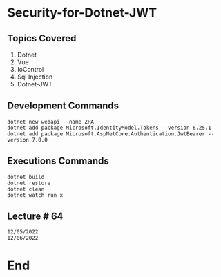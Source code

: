 # Security-for-Dotnet-JWT

## Topics Covered

1. Dotnet
2. Vue
3. IoControl
4. Sql Injection
5. Dotnet-JWT

## Development Commands
```
dotnet new webapi --name ZPA
dotnet add package Microsoft.IdentityModel.Tokens --version 6.25.1
dotnet add package Microsoft.AspNetCore.Authentication.JwtBearer --version 7.0.0
```

## Executions Commands
```
dotnet build
dotnet restore
dotnet clean
dotnet watch run x
```

## Lecture # 64

```
12/05/2022
12/06/2022
```

# End
